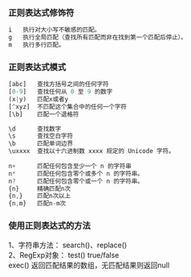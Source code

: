 ### 正则表达式修饰符  
```javascript   
i   执行对大小写不敏感的匹配。
g   执行全局匹配（查找所有匹配而非在找到第一个匹配后停止）。
m   执行多行匹配。  
```  
### 正则表达式模式  
```javascript  
[abc]   查找方括号之间的任何字符
[0-9]   查找任何从 0 至 9 的数字
(x|y)   匹配x或者y   
[^xyz]  不匹配这个集合中的任何一个字符
[\b]    匹配一个退格符    

\d      查找数字  
\s      查找空白字符  
\b      匹配单词边界  
\uxxxx  查找以十六进制数 xxxx 规定的 Unicode 字符。
  
n+      匹配任何包含至少一个 n 的字符串  
n*      匹配任何包含零个或多个 n 的字符串。  
n?      匹配任何包含零个或一个 n 的字符串。
{n}     精确匹配n次  
{n,}    匹配n次以上  
{n,m}   匹配n-m次 
```
### 使用正则表达式的方法  
1、字符串方法： search()、replace()   
2、RegExp对象： test() true/false  
               exec() 返回匹配结果的数组，无匹配结果则返回null  
